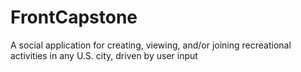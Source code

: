 # FrontCapstone
A social application for creating, viewing, and/or joining recreational activities in any U.S. city, driven by user input


